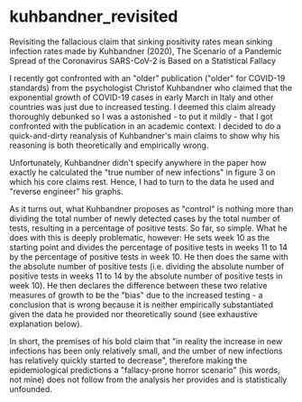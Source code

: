 # kuhbandner_revisited
Revisiting the fallacious claim that sinking positivity rates mean sinking infection rates made by Kuhbandner (2020), The Scenario of a Pandemic Spread of the Coronavirus SARS-CoV-2 is Based on a Statistical Fallacy 

I recently got confronted with an "older" publication ("older" for COVID-19 standards) from the psychologist Christof Kuhbandner who claimed that the exponential growth of COVID-19 cases in early March in Italy and other countries was just due to increased testing. I deemed this claim already thoroughly debunked so I was a astonished - to put it mildly - that I got confronted with the publication in an academic context. I decided to do a quick-and-dirty reanalysis of Kuhbandner's main claims to show why his reasoning is both theoretically and empirically wrong. 

Unfortunately, Kuhbandner didn't specify anywhere in the paper how exactly he calculated the "true number of new infections" in figure 3 on which his core claims rest. Hence, I had to turn to the data he used and "reverse engineer" his graphs. 

As it turns out, what Kuhbandner proposes as "control" is nothing more than dividing the total number of newly detected cases by the total number of tests, resulting in a percentage of positive tests. So far, so simple. What he does with this is deeply problematic, however: He sets week 10 as the starting point and divides the percentage of positive tests in weeks 11 to 14 by the percentage of positive tests in week 10. He then does the same with the absolute number of positive tests (i.e. dividing the absolute number of positive tests in weeks 11 to 14 by the absolute number of positive tests in week 10). He then declares the difference between these two relative measures of growth to be the "bias" due to the increased testing - a conclusion that is wrong because it is neither empirically substantiated given the data he provided nor theoretically sound (see exhaustive explanation below).

In short, the premises of his bold claim that "in reality the increase in new infections has been only relatively small, and the umber of new infections has relatively quickly started to decrease", therefore making the epidemiological predictions a "fallacy-prone horror scenario" (his words, not mine) does not follow from the analysis her provides and is statistically unfounded.
